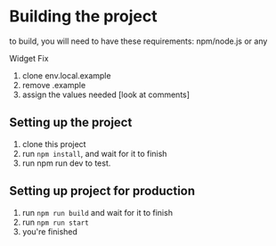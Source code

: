 # Building the project

to build, you will need to have these requirements:
npm/node.js or any



<summary>Widget Fix</summary>

1. clone env.local.example
2. remove .example
3. assign the values needed [look at comments]
</details>


## Setting up the project
1. clone this project
2. run `npm install`, and wait for it to finish
3. run npm run dev to test.

## Setting up project for production
1. run `npm run build` and wait for it to finish
2. run `npm run start`
3. you're finished

